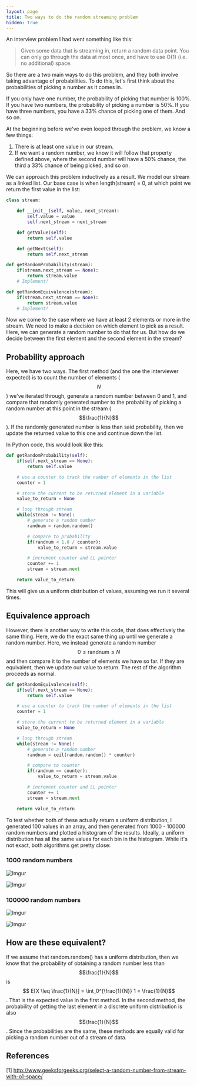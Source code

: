 ```yaml
---
layout: page
title: Two ways to do the random streaming problem
hidden: true
---
```


An interview problem I had went something like this:

> Given some data that is streaming in, return a random data point. You can only
go through the data at most once, and have to use O(1) (i.e. no additional) space.

So there are a two main ways to do this problem, and they both involve taking
advantage of probabilities. To do this, let's first think about the probabilities
of picking a number as it comes in.

If you only have one number, the probability of picking that number is 100%.
If you have two numbers, the probability of picking a number is 50%. If you have
three numbers, you have a 33% chance of picking one of them. And so on.

At the beginning before we've even looped through the problem, we know a few things:

1. There is at least one value in our stream.
2. If we want a random number, we know it will follow that property defined above,
where the second number will have a 50% chance, the third a 33% chance of being picked,
and so on.

We can approach this problem inductively as a result. We model our stream as
a linked list. Our base case is when length(stream)
= 0, at which point we return the first value in the list:

``` python
class stream:

    def __init__(self, value, next_stream):
        self.value = value
        self.next_stream = next_stream

    def getValue(self):
        return self.value

    def getNext(self):
        return self.next_stream

def getRandomProbability(stream):
    if(stream.next_stream == None):
        return stream.value
    # Implement!

def getRandomEquivalence(stream):
    if(stream.next_stream == None):
        return stream.value
    # Implement!
```

Now we come to the case where we have at least 2 elements or more in the stream.
We need to make a decision on which element to pick as a result. Here, we can generate
a random number to do that for us. But how do we decide between the first element and
the second element in the stream?

## Probability approach

Here, we have two ways. The first method (and the one the interviewer expected) is to
count the number of elements ($$N$$) we've iterated through, generate a random number between
0 and 1, and compare that randomly generated number to the probability of picking a
random number at this point in the stream ($$\frac{1}{N}$$). If the randomly generated number
is less than said probability, then we update the returned value to this one and continue down
the list.

In Python code, this would look like this:

``` python
def getRandomProbability(self):
    if(self.next_stream == None):
        return self.value

    # use a counter to track the number of elements in the list
    counter = 1

    # store the current to be returned element in a variable
    value_to_return = None

    # loop through stream
    while(stream != None):
        # generate a random number
        randnum = random.random()

        # compare to probability
        if(randnum < 1.0 / counter):
            value_to_return = stream.value

        # increment counter and LL pointer
        counter += 1
        stream = stream.next

    return value_to_return
```

This will give us a uniform distribution of values, assuming we run it several times.

## Equivalence approach

However, there is another way to write this code, that does effectively the same thing. Here,
we do the exact same thing up until we generate a random number. Here, we instead generate a
random number $$0 \leq \text{randnum} \leq N$$ and then compare it to the number of elements we
have so far. If they are equivalent, then we update our value to return. The rest of the algorithm
proceeds as normal.

``` python
def getRandomEquivalence(self):
    if(self.next_stream == None):
        return self.value

    # use a counter to track the number of elements in the list
    counter = 1

    # store the current to be returned element in a variable
    value_to_return = None

    # loop through stream
    while(stream != None):
        # generate a random number
        randnum = ceil(random.random() * counter)

        # compare to counter
        if(randnum == counter):
            value_to_return = stream.value

        # increment counter and LL pointer
        counter += 1
        stream = stream.next

    return value_to_return
```

To test whether both of these actually return a uniform distribution, I generated 100 values
in an array, and then generated from 1000 - 100000 random numbers and plotted a histogram of the
results. Ideally, a uniform distribution has all the same values for each bin in the histogram.
While it's not exact, both algorithms get pretty close:

### 1000 random numbers
![Imgur](http://i.imgur.com/NOsnRGQ.png)

![Imgur](http://i.imgur.com/6Rc0kII.png)

### 100000 random numbers

![Imgur](http://i.imgur.com/T1hzGd5.png)

![Imgur](http://i.imgur.com/gzh49ks.png)

## How are these equivalent?

If we assume that random.random() has a uniform distribution, then we know that the
probability of obtaining a random number less than $$\frac{1}{N}$$ is $$ E[X \leq \frac{1}{N}] =
\int_0^{\frac{1}{N}} 1 = \frac{1}{N}$$. That is the expected value in the first method. In the second
method, the probability of getting the last element in a discrete uniform distribution is also $$\frac{1}{N}$$. Since
the probabilities are the same, these methods are equally valid for picking a random number out of a stream of data.

## References

[1] http://www.geeksforgeeks.org/select-a-random-number-from-stream-with-o1-space/
